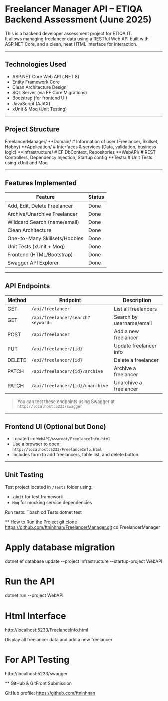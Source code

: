 #  Freelancer Manager API – ETIQA Backend Assessment (June 2025)
 
This is a backend developer assessment project for ETIQA IT.  
It allows managing freelancer data using a RESTful Web API built with ASP.NET Core, and a clean, neat HTML interface for interaction.
 
---
 
##  Technologies Used
 
- ASP.NET Core Web API (.NET 8)
- Entity Framework Core
- Clean Architecture Design
- SQL Server (via EF Core Migrations)
- Bootstrap (for frontend UI)
- JavaScript (AJAX)
- xUnit & Moq (Unit Testing)
 
---
 
##  Project Structure

FreelancerManager/
**Domain/ # Information of user (Freelancer, Skillset, Hobby)
**Application/ # Interfaces & services (Data, validation, business logic)
**Infrastructure/ # EF DbContext, Repositories
**WebAPI/ # REST Controllers, Dependency Injection, Startup config
**Tests/ # Unit Tests using xUnit and Moq

----------------------------------------------------------------------------

## Features Implemented
 
| Feature                       | Status |
|-------------------------------|--------|
| Add, Edit, Delete Freelancer  |  Done  |
| Archive/Unarchive Freelancer  |  Done  |
| Wildcard Search (name/email)  |  Done  |
| Clean Architecture            |  Done  |
| One-to-Many Skillsets/Hobbies |  Done  |
| Unit Tests (xUnit + Moq)      |  Done  |
| Frontend (HTML/Bootstrap)     |  Done  |
| Swagger API Explorer          |  Done  |
 
-----------------------------------------------------------------------------------
 
## API Endpoints
 
| Method | Endpoint                            | Description                    |
|--------|-------------------------------------|--------------------------------|
| GET    | `/api/freelancer`                   | List all freelancers           |
| GET    | `/api/freelancer/search?keyword=`   | Search by username/email       |
| POST   | `/api/freelancer`                   | Add a new freelancer           |
| PUT    | `/api/freelancer/{id}`              | Update freelancer info         |
| DELETE | `/api/freelancer/{id}`              | Delete a freelancer            |
| PATCH  | `/api/freelancer/{id}/archive`      | Archive a freelancer           |
| PATCH  | `/api/freelancer/{id}/unarchive`    | Unarchive a freelancer         |
 
> You can test these endpoints using Swagger at `http://localhost:5233/swagger`
 
---
 
##  Frontend UI (Optional but Done)
 
- Located in: `WebAPI/wwwroot/FreelanceInfo.html`
- Use a browser to open:  
`http://localhost:5233/FreelanceInfo.html`
- Includes form to add freelancers, table list, and delete button.
 
---
 
##  Unit Testing
 
Test project located in `/Tests` folder using:
- `xUnit` for test framework
- `Moq` for mocking service dependencies
 
Run tests:
``bash
cd Tests
dotnet test

 
** How to Run the Project
 git clone https://github.com/ftninhnan/FreelancerManager.git
cd FreelancerManager
 
# Apply database migration
dotnet ef database update --project Infrastructure --startup-project WebAPI
 
# Run the API
dotnet run --project WebAPI

# Html Interface
http://localhost:5233/FreelanceInfo.html

Display all freelancer data and add a new freelancer

# For API Testing
http://localhost:5233/swagger

** GitHub & GitFront Submission

GitHub profile: https://github.com/ftninhnan
